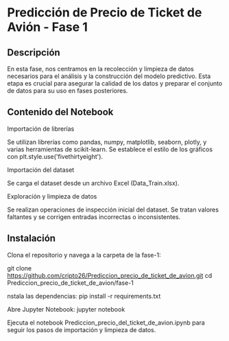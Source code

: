 
# Predicción de Precio de Ticket de Avión - Fase 1

## Descripción
En esta fase, nos centramos en la recolección y limpieza de datos necesarios para el análisis y la construcción del modelo predictivo. Esta etapa es crucial para asegurar la calidad de los datos y preparar el conjunto de datos para su uso en fases posteriores.

## Contenido del Notebook

Importación de librerías

Se utilizan librerías como pandas, numpy, matplotlib, seaborn, plotly, y varias herramientas de scikit-learn.
Se establece el estilo de los gráficos con plt.style.use('fivethirtyeight').

Importación del dataset

Se carga el dataset desde un archivo Excel (Data_Train.xlsx).

Exploración y limpieza de datos

Se realizan operaciones de inspección inicial del dataset.
Se tratan valores faltantes y se corrigen entradas incorrectas o inconsistentes.

## Instalación
Clona el repositorio y navega a la carpeta de la fase-1:

git clone https://github.com/cripto26/Prediccion_precio_de_ticket_de_avion.git
cd Prediccion_precio_de_ticket_de_avion/fase-1

nstala las dependencias:
pip install -r requirements.txt

Abre Jupyter Notebook:
jupyter notebook


Ejecuta el notebook Prediccion_precio_del_ticket_de_avion.ipynb para seguir los pasos de importación y limpieza de datos.
